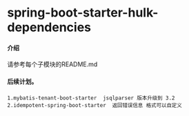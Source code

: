 # spring-boot-starter-hulk-dependencies

#### 介绍
请参考每个子模块的README.md


#### 后续计划。
     
    1.mybatis-tenant-boot-starter  jsqlparser 版本升级到 3.2
    2.idempotent-spring-boot-starter  返回错误信息 格式可以自定义
    
